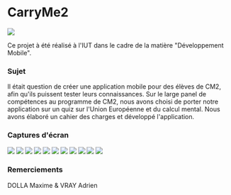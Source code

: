 # CarryMe2
![](/doc/carryme2_logo.png)

Ce projet à été réalisé à l'IUT dans le cadre de la matière "Développement Mobile".

### Sujet
Il était question de créer une application mobile pour des élèves de CM2, afin qu'ils puissent tester leurs connaissances.
Sur le large panel de compétences au programme de CM2, nous avons choisi de porter notre application sur un quiz sur l'Union Européenne et du calcul mental.
Nous avons élaboré un cahier des charges et développé l'application.

### Captures d'écran

![](/doc/carryme2_1.png)
![](/doc/carryme2_2.png)
![](/doc/carryme2_3.png)
![](/doc/carryme2_4.png)
![](/doc/carryme2_5.png)
![](/doc/carryme2_6.png)
![](/doc/carryme2_7.png)
![](/doc/carryme2_8.png)
![](/doc/carryme2_9.png)
![](/doc/carryme2_10.png)
![](/doc/carryme2_11.png)

### Remerciements

DOLLA Maxime & VRAY Adrien